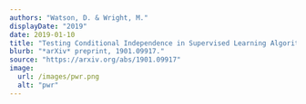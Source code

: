 ```yaml
---
authors: "Watson, D. & Wright, M."
displayDate: "2019"
date: 2019-01-10
title: "Testing Conditional Independence in Supervised Learning Algorithms."
blurb: "*arXiv* preprint, 1901.09917."
source: "https://arxiv.org/abs/1901.09917"
image:
  url: /images/pwr.png
  alt: "pwr"
---
```

